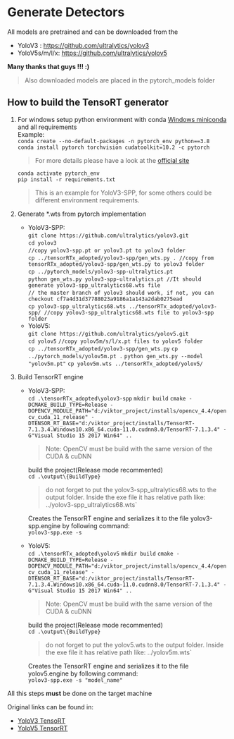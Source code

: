# Generate Detectors #

All models are pretrained and can be downloaded from the 
* YoloV3 : https://github.com/ultralytics/yolov3 
* YoloV5s/m/l/x: https://github.com/ultralytics/yolov5

**Many thanks that guys !!! :)**  

> Also downloaded models are placed in the pytorch_models folder


## How to build the TensoRT generator ##
1. For windows setup python environment with conda [Windows miniconda](https://docs.conda.io/en/latest/miniconda.html) and all requirements<br>
   Example:<br>
   `conda create --no-default-packages -n pytorch_env python==3.8`<br>
   `conda install pytorch torchvision cudatoolkit=10.2 -c pytorch`<br>
    > For more details please have a look at the [official site](https://pytorch.org)

   `conda activate pytorch_env`<br>
   `pip install -r requirements.txt`
    > This is an example for YoloV3-SPP, for some others could be different environment requirements.
   
2. Generate *.wts from pytorch implementation
	* YoloV3-SPP:<br>
       `git clone https://github.com/ultralytics/yolov3.git`<br>
       `cd yolov3`<br>
       `//copy yolov3-spp.pt or yolov3.pt to yolov3 folder`<br>
       `cp ../tensorRTx_adopted/yolov3-spp/gen_wts.py . //copy from tensorRTx_adopted/yolov3-spp/gen_wts.py to yolov3 folder` <br>
       `cp ../pytorch_models/yolov3-spp-ultralytics.pt`<br>
       `python gen_wts.py yolov3-spp-ultralytics.pt //It should generate yolov3-spp_ultralytics68.wts file`<br>
       `// the master branch of yolov3 should work, if not, you can checkout cf7a4d31d37788023a9186a1a143a2dab0275ead`<br>
       `cp yolov3-spp_ultralytics68.wts ../tensorRTx_adopted/yolov3-spp/ //copy yolov3-spp_ultralytics68.wts file to yolov3-spp folder`<br>
	* YoloV5:<br>
	   `git clone https://github.com/ultralytics/yolov5.git`<br>
	   `cd yolov5`
	   `//copy yolov5m/s/l/x.pt files to yolov5 folder`<br>
	   `cp ../tensorRTx_adopted/yolov3-spp/gen_wts.py`
	   `cp ../pytorch_models/yolov5m.pt .`
	   `python gen_wts.py --model "yolov5m.pt"`
	   `cp yolov5m.wts ../tensorRTx_adopted/yolov5/`
   
3. Build TensorRT engine
   * YoloV3-SPP:<br>
       `cd .\tensorRTx_adopted\yolov3-spp`
       `mkdir build`
       `cmake -DCMAKE_BUILD_TYPE=Release -DOPENCV_MODULE_PATH="d:/viktor_project/installs/opencv_4.4/opencv_cuda_11_release" -DTENSOR_RT_BASE="d:/viktor_project/installs/TensorRT-7.1.3.4.Windows10.x86_64.cuda-11.0.cudnn8.0/TensorRT-7.1.3.4" -G"Visual Studio 15 2017 Win64" ..`
        > Note: OpenCV must be build with the same version of the CUDA & cuDNN
    
        build the project(Release mode recommented)<br>
        `cd .\output\{BuildType} `<br>
        > do not forget to put the yolov3-spp_ultralytics68.wts to the output folder. Inside the exe file it has relative path like: ../yolov3-spp_ultralytics68.wts`
    
        Creates the TensorRT engine and serializes it to the file yolov3-spp.engine by following command:<br>
        `yolov3-spp.exe -s `<br>
	* YoloV5:<br>
       `cd .\tensorRTx_adopted\yolov5`
       `mkdir build`
       `cmake -DCMAKE_BUILD_TYPE=Release -DOPENCV_MODULE_PATH="d:/viktor_project/installs/opencv_4.4/opencv_cuda_11_release" -DTENSOR_RT_BASE="d:/viktor_project/installs/TensorRT-7.1.3.4.Windows10.x86_64.cuda-11.0.cudnn8.0/TensorRT-7.1.3.4" -G"Visual Studio 15 2017 Win64" ..`
        > Note: OpenCV must be build with the same version of the CUDA & cuDNN
    
        build the project(Release mode recommented)<br>
        `cd .\output\{BuildType} `<br>
        > do not forget to put the yolov5.wts to the output folder. Inside the exe file it has relative path like: ../yolov5m.wts`
    
        Creates the TensorRT engine and serializes it to the file yolov5.engine by following command:<br>
        `yolov3-spp.exe -s "model_name"`<br>

All this steps **must** be done on the target machine

Original links can be found in:
* [YoloV3 TensoRT](https://github.com/wang-xinyu/tensorrtx/tree/master/yolov3)
* [YoloV5 TensorRT](https://github.com/wang-xinyu/tensorrtx/tree/master/yolov5)
